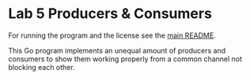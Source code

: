# Lab 5 Producers & Consumers
For running the program and the license see the [main README](../README.md).

This Go program implements an unequal amount of producers and consumers
to show them working properly from a common channel not blocking each other.